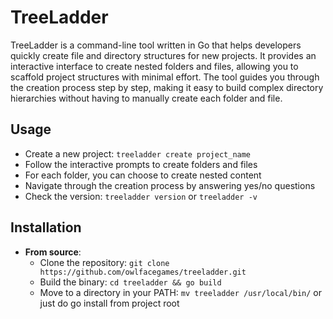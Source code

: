 # TreeLadder

TreeLadder is a command-line tool written in Go that helps developers quickly create file and directory structures for new projects. It provides an interactive interface to create nested folders and files, allowing you to scaffold project structures with minimal effort. The tool guides you through the creation process step by step, making it easy to build complex directory hierarchies without having to manually create each folder and file.

## Usage

* Create a new project: `treeladder create project_name`
* Follow the interactive prompts to create folders and files
* For each folder, you can choose to create nested content
* Navigate through the creation process by answering yes/no questions
* Check the version: `treeladder version` or `treeladder -v`

## Installation

* **From source**:
  * Clone the repository: `git clone https://github.com/owlfacegames/treeladder.git`
  * Build the binary: `cd treeladder && go build`
  * Move to a directory in your PATH: `mv treeladder /usr/local/bin/` or just do go install from project root
